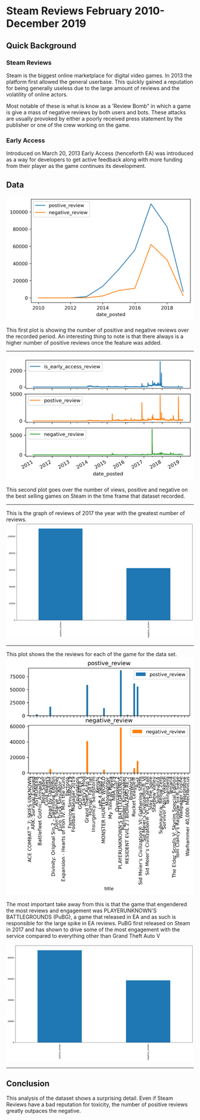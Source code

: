 # Steam Reviews February 2010-December 2019

## Quick Background

### Steam Reviews

Steam is the biggest online marketplace for digital video games.  In 2013 the platform first allowed the general userbase. This quickly gained a reputation for being  generally useless due to the large amount of reviews and the volatility of online actors.

Most notable of these is what is know as a 'Review Bomb" in which a game is give a mass of negative reviews by both users and bots. These attacks are usually provoked by either a poorly received press statement by the publisher or one of the crew working on the game.

### Early Access

Introduced on March 20, 2013  Early Access (henceforth EA) was introduced as a way for developers to get active feedback along with more funding from their player as the game continues its development.


## Data

![Reviews per Year](images/plot4.png)

This first plot is showing the number of positive and negative reviews over the recorded period. An interesting thing to note is that there always is a higher number of positive reviews once the feature was added. 

***

![Reviews Over Time](images/plot1.png)

This second plot goes over the number of views, positive and negative on the best selling games on Steam in the time frame that dataset recorded.


***
This is the graph of reviews of 2017 the year with the greatest number of reviews.
![Reviews Over Time](images/plot5.png)
***
This plot shows the the reviews for each of the game for the data set.
![Total Reviews for Each Game](images/plot2.png)

The most important take away from this is that the game that engendered the most reviews and engagement was PLAYERUNKNOWN'S BATTLEGROUNDS (PuBG), a game that released in EA and as such is responsible for the large spike in EA reviews. PuBG first released on Steam in 2017 and has shown to drive some of the most engagement with the service compared to everything other than Grand Theft Auto V

![Player Unknown's Battleground Reviews](images/plot3.png)

***

## Conclusion

This analysis of the dataset shows a surprising detail.  Even if Steam Reviews have a bad reputation for toxicity, the number of positive reviews greatly outpaces the negative.